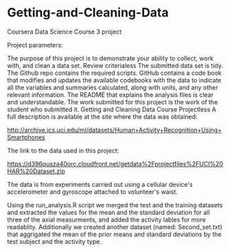 # Getting-and-Cleaning-Data
Coursera Data Science Course 3 project

Project parameters:

The purpose of this project is to demonstrate your ability to collect, work with, and clean a data set.
Review criterialess 
  The submitted data set is tidy.
  The Github repo contains the required scripts.
  GitHub contains a code book that modifies and updates the available codebooks with the data to indicate all the variables and summaries   calculated, along with units, and any other relevant information.
  The README that explains the analysis files is clear and understandable.
  The work submitted for this project is the work of the student who submitted it.
  Getting and Cleaning Data Course Projectless 
A full description is available at the site where the data was obtained:

http://archive.ics.uci.edu/ml/datasets/Human+Activity+Recognition+Using+Smartphones

The link to the data used in this project:

https://d396qusza40orc.cloudfront.net/getdata%2Fprojectfiles%2FUCI%20HAR%20Dataset.zip

The data is from experiments carried out using a cellular device's accelerometer and gyroscope attached to volunteer's waist. 

Using the run_analysis.R script we merged the test and the training datasets and extracted the values for the mean and the standard deviation for all three of the axial measurments, and added the activity lables for more readablity.
Additionally we created another dataset (named: Second_set.txt)  that aggrigated the mean of the prior means and standard deviations by the test subject and the activity type. 
